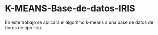 # K-MEANS-Base-de-datos-IRIS
En este trabajo se aplicará el algoritmo k-means a una base de datos de flores de tipo lirio.

